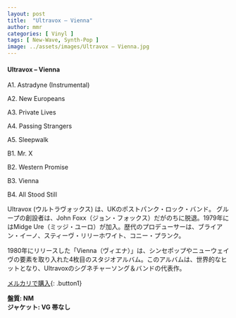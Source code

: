 ```yaml
---
layout: post
title:  "Ultravox – Vienna"
author: mmr
categories: [ Vinyl ]
tags: [ New-Wave, Synth-Pop ]
image: ../assets/images/Ultravox – Vienna.jpg
---
```


#### Ultravox – Vienna

A1. Astradyne (Instrumental)

A2. New Europeans

A3. Private Lives

A4. Passing Strangers

A5. Sleepwalk

B1. Mr. X

B2. Western Promise

B3. Vienna

B4. All Stood Still

Ultravox (ウルトラヴォックス) は、UKのポストパンク・ロック・バンド。
グループの創設者は、John Foxx（ジョン・フォックス）だがのちに脱退。1979年にはMidge Ure（ミッジ・ユーロ）が加入。歴代のプロデューサーは、ブライアン・イーノ、スティーヴ・リリーホワイト、コニー・プランク。

1980年にリリースした「Vienna（ヴィエナ）」は、シンセポップやニューウェイヴの要素を取り入れた4枚目のスタジオアルバム。このアルバムは、世界的なヒットとなり、Ultravoxのシグネチャーソング＆バンドの代表作。

[メルカリで購入](https://jp.mercari.com/item/m80910250276){: .button1}

<div class="mt-4 mb-4 d-flex align-items-center">
<strong class="mr-1">盤質: NM</strong>
</div>
<div class="mt-4 mb-4 d-flex align-items-center">
<strong class="mr-1">ジャケット: VG 帯なし</strong>
</div>
